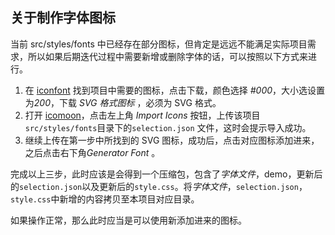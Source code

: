 ## 关于制作字体图标

当前 src/styles/fonts 中已经存在部分图标，但肯定是远远不能满足实际项目需求，所以如果后期迭代过程中需要新增或删除字体的话，可以按照以下方式来进行。

1. 在 [iconfont](http://www.iconfont.cn/)  找到项目中需要的图标，点击下载，颜色选择 *#000*，大小选设置为*200*，下载 *SVG 格式图标* ，必须为 SVG 格式。
2. 打开 [icomoon](https://icomoon.io/app/#/select)，点击左上角 *Import Icons* 按钮，上传该项目`src/styles/fonts`目录下的`selection.json` 文件，这时会提示导入成功。
3. 继续上传在第一步中所找到的 SVG 图标，成功后，点击对应图标添加进来，之后点击右下角*Generator Font* 。

完成以上三步，此时应该是会得到一个压缩包，包含了*字体文件*，demo，更新后的`selection.json`以及更新后的`style.css`。将*字体文件*，`selection.json`，`style.css`中新增的内容拷贝至本项目对应目录。

如果操作正常，那么此时应当是可以使用新添加进来的图标。